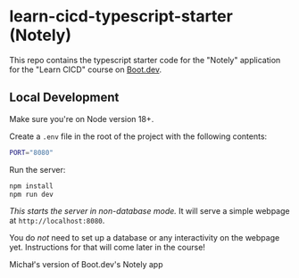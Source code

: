 # learn-cicd-typescript-starter (Notely)

This repo contains the typescript starter code for the "Notely" application for the "Learn CICD" course on [Boot.dev](https://boot.dev).

## Local Development

Make sure you're on Node version 18+.

Create a `.env` file in the root of the project with the following contents:

```bash
PORT="8080"
```

Run the server:

```bash
npm install
npm run dev
```

_This starts the server in non-database mode._ It will serve a simple webpage at `http://localhost:8080`.

You do _not_ need to set up a database or any interactivity on the webpage yet. Instructions for that will come later in the course!

Michał's version of Boot.dev's Notely app
